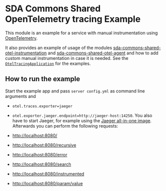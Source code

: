 # SDA Commons Shared OpenTelemetry tracing Example

This module is an example for a service with manual instrumentation using [OpenTelemetry](https://opentelemetry.io/).

It also provides an example of usage of the modules [sda-commons-shared-otel-instrumentation](../sda-commons-shared-otel-instrumentation/README.md) and [sda-commons-shared-otel-agent](../sda-commons-shared-otel-agent/README.md) and how to add custom manual instrumentation in case it is needed.
See the [`OtelTracingApplication`](./src/main/java/org/sdase/shared/otel/tracing/example/OtelTracingApplication.java) for the examples.

## How to run the example

Start the example app and pass `server config.yml` as command line arguments and 
- `otel.traces.exporter=jaeger`
- `otel.exporter.jaeger.endpoint=http://jaeger-host:14250`.
You also have to start Jaeger, for example using the [Jaeger all-in-one image](https://hub.docker.com/r/jaegertracing/all-in-one).
Afterwards you can perform the following requests:

- [http://localhost:8080/](http://localhost:8080/)
- [http://localhost:8080/recursive](http://localhost:8080/recursive)
- [http://localhost:8080/error](http://localhost:8080/error)
- [http://localhost:8080/search](http://localhost:8080/search)
- [http://localhost:8080/instrumented](http://localhost:8080/instrumented)
- [http://localhost:8080/param/value](http://localhost:8080/param/value)